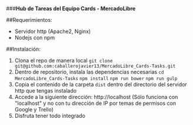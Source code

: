 ###**Hub de Tareas del Equipo Cards - MercadoLibre**

##Requerimientos:

- Servidor http (Apache2, Nginx)
- Nodejs con npm

##Instalación:


1. Clona el repo de manera local
`git clone git@github.com:caballerojavier13/MercadoLibre_Cards-Tasks.git`
2. Dentro de repositorio, instala las dependencias necesarias
`cd MercadoLibre_Cards-Tasks`
`npm install`
`npm run bower`
`npm run gulp`
3. Copia el contenido de la carpeta `dist` dentro del directorio del servidor http que tengas instalado
4. Accede a la siguiente dirección: http://localhost (Sólo funciona con "localhost" y no con tu dirección de IP por temas de permisos con Google y Trello)
5. Disfruta tener todo integrado